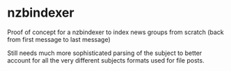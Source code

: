 # nzbindexer
 Proof of concept for a nzbindexer to index news groups from scratch (back from first message to last message)

 Still needs much more sophisticated parsing of the subject to better account for all the very different subjects formats used for file posts.

